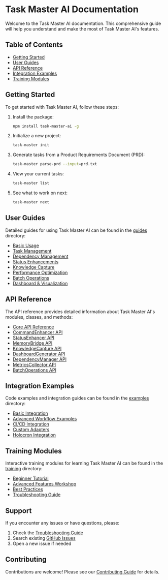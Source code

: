 # Task Master AI Documentation

Welcome to the Task Master AI documentation. This comprehensive guide will help you understand and make the most of Task Master AI's features.

## Table of Contents

- [Getting Started](#getting-started)
- [User Guides](#user-guides)
- [API Reference](#api-reference)
- [Integration Examples](#integration-examples)
- [Training Modules](#training-modules)

## Getting Started

To get started with Task Master AI, follow these steps:

1. Install the package:
   ```bash
   npm install task-master-ai -g
   ```

2. Initialize a new project:
   ```bash
   task-master init
   ```

3. Generate tasks from a Product Requirements Document (PRD):
   ```bash
   task-master parse-prd --input=prd.txt
   ```

4. View your current tasks:
   ```bash
   task-master list
   ```

5. See what to work on next:
   ```bash
   task-master next
   ```

## User Guides

Detailed guides for using Task Master AI can be found in the [guides](./guides) directory:

- [Basic Usage](./guides/basic-usage.md)
- [Task Management](./guides/task-management.md)
- [Dependency Management](./guides/dependency-management.md)
- [Status Enhancements](./guides/status-enhancements.md)
- [Knowledge Capture](./guides/knowledge-capture.md)
- [Performance Optimization](./guides/performance-optimization.md)
- [Batch Operations](./guides/batch-operations.md)
- [Dashboard & Visualization](./guides/dashboard-visualization.md)

## API Reference

The API reference provides detailed information about Task Master AI's modules, classes, and methods:

- [Core API Reference](./api-reference/core-api.md)
- [CommandEnhancer API](./api-reference/command-enhancer-api.md)
- [StatusEnhancer API](./api-reference/status-enhancer-api.md)
- [MemoryBridge API](./api-reference/memory-bridge-api.md)
- [KnowledgeCapture API](./api-reference/knowledge-capture-api.md)
- [DashboardGenerator API](./api-reference/dashboard-generator-api.md)
- [DependencyManager API](./api-reference/dependency-manager-api.md)
- [MetricsCollector API](./api-reference/metrics-collector-api.md)
- [BatchOperations API](./api-reference/batch-operations-api.md)

## Integration Examples

Code examples and integration guides can be found in the [examples](./examples) directory:

- [Basic Integration](./examples/basic-integration.md)
- [Advanced Workflow Examples](./examples/advanced-workflow.md)
- [CI/CD Integration](./examples/ci-cd-integration.md)
- [Custom Adapters](./examples/custom-adapters.md)
- [Holocron Integration](./examples/holocron-integration.md)

## Training Modules

Interactive training modules for learning Task Master AI can be found in the [training](./training) directory:

- [Beginner Tutorial](./training/beginner-tutorial.md)
- [Advanced Features Workshop](./training/advanced-features.md)
- [Best Practices](./training/best-practices.md)
- [Troubleshooting Guide](./training/troubleshooting.md)

## Support

If you encounter any issues or have questions, please:

1. Check the [Troubleshooting Guide](./training/troubleshooting.md)
2. Search existing [GitHub Issues](https://github.com/eyaltoledano/task-master-ai/issues)
3. Open a new issue if needed

## Contributing

Contributions are welcome! Please see our [Contributing Guide](../CONTRIBUTING.md) for details.